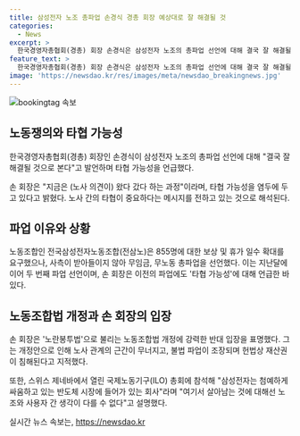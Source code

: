 ```yaml
---
title: 삼성전자 노조 총파업 손경식 경총 회장 예상대로 잘 해결될 것
categories:
  - News
excerpt: >
  한국경영자총협회(경총) 회장 손경식은 삼성전자 노조의 총파업 선언에 대해 결국 잘 해결될 것으로 본다고 밝히며 타협 가능성을 언급했다. 전국삼성전자노동조합(전삼노)이 무임금, 무노동 총파업을 선언한 이유는 임금협상 요구가 받아들여지지 않았기 때문이다. 손 회장은 노조 측의 극단적인 파업을 어렵게 보고 있으며, 노란봉투법으로 불리는 노동조합법 개정에 강력히 반대하고 있다.
feature_text: >
  한국경영자총협회(경총) 회장 손경식은 삼성전자 노조의 총파업 선언에 대해 결국 잘 해결될 것으로 본다고 밝히며 타협 가능성을 언급했다. 전국삼성전자노동조합(전삼노)이 무임금, 무노동 총파업을 선언한 이유는 임금협상 요구가 받아들여지지 않았기 때문이다. 손 회장은 노조 측의 극단적인 파업을 어렵게 보고 있으며, 노란봉투법으로 불리는 노동조합법 개정에 강력히 반대하고 있다.
image: 'https://newsdao.kr/res/images/meta/newsdao_breakingnews.jpg'
---
```


<p><img src="https://newsdao.kr/res/images/meta/newsdao_breakingnews.jpg" alt="bookingtag 속보" /></p>

<h2 data-ke-size="size26">노동쟁의와 타협 가능성</h2>

<p data-ke-size="size16">한국경영자총협회(경총) 회장인 손경식이 삼성전자 노조의 총파업 선언에 대해 "결국 잘 해결될 것으로 본다"고 발언하며 타협 가능성을 언급했다.</p>

<p data-ke-size="size16">손 회장은 "지금은 (노사 의견이) 왔다 갔다 하는 과정"이라며, 타협 가능성을 염두에 두고 있다고 밝혔다. 노사 간의 타협이 중요하다는 메시지를 전하고 있는 것으로 해석된다.</p>

<h2 data-ke-size="size26">파업 이유와 상황</h2>

<p data-ke-size="size16">노동조합인 전국삼성전자노동조합(전삼노)은 855명에 대한 보상 및 휴가 일수 확대를 요구했으나, 사측이 받아들이지 않아 무임금, 무노동 총파업을 선언했다. 이는 지난달에 이어 두 번째 파업 선언이며, 손 회장은 이전의 파업에도 '타협 가능성'에 대해 언급한 바 있다.</p>

<h2 data-ke-size="size26">노동조합법 개정과 손 회장의 입장</h2>

<p data-ke-size="size16">손 회장은 '노란봉투법'으로 불리는 노동조합법 개정에 강력한 반대 입장을 표명했다. 그는 개정안으로 인해 노사 관계의 근간이 무너지고, 불법 파업이 조장되며 헌법상 재산권이 침해된다고 지적했다.</p>

<p data-ke-size="size16">또한, 스위스 제네바에서 열린 국제노동기구(ILO) 총회에 참석해 "삼성전자는 첨예하게 싸움하고 있는 반도체 시장에 들어가 있는 회사"라며 "여기서 살아남는 것에 대해선 노조와 사용자 간 생각이 다를 수 없다"고 설명했다.</p>
실시간 뉴스 속보는, <a href="https://newsdao.kr" rel="dofollow">https://newsdao.kr</a>



